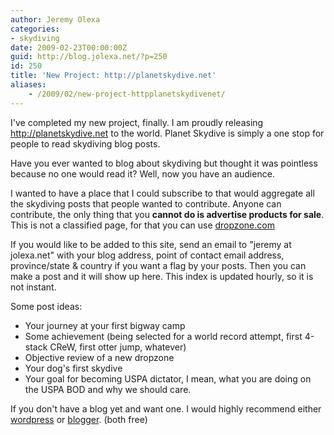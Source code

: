 ```yaml
---
author: Jeremy Olexa
categories:
- skydiving
date: 2009-02-23T00:00:00Z
guid: http://blog.jolexa.net/?p=250
id: 250
title: 'New Project: http://planetskydive.net'
aliases:
    - /2009/02/new-project-httpplanetskydivenet/
---
```


I've completed my new project, finally. I am proudly releasing <http://planetskydive.net> to the world. Planet Skydive is simply a one stop for people to read skydiving blog posts.

Have you ever wanted to blog about skydiving but thought it was pointless because no one would read it? Well, now you have an audience.

I wanted to have a place that I could subscribe to that would aggregate all the skydiving posts that people wanted to contribute. Anyone can contribute, the only thing that you **cannot do is advertise products for sale**. This is not a classified page, for that you can use [dropzone.com][1]

If you would like to be added to this site, send an email to "jeremy at jolexa.net" with your blog address, point of contact email address, province/state & country if you want a flag by your posts. Then you can make a post and it will show up here. This index is updated hourly, so it is not instant.

Some post ideas:

  * Your journey at your first bigway camp
  * Some achievement (being selected for a world record attempt, first 4-stack CReW, first otter jump, whatever)
  * Objective review of a new dropzone
  * Your dog's first skydive
  * Your goal for becoming USPA dictator, I mean, what you are doing on the USPA BOD and why we should care.

If you don't have a blog yet and want one. I would highly recommend either [wordpress][2] or [blogger][3]. (both free)

 [1]: http://dropzone.com
 [2]: http://wordpress.com/
 [3]: https://www.blogger.com/start